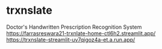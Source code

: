 # trxnslate
Doctor's Handwritten Prescription Recognition System
[https://farrasreswara21-trxnlate-home-ctl6h2.streamlit.app/
](https://trxnslate-streamlit-uv7qigoz4a-et.a.run.app/)https://trxnslate-streamlit-uv7qigoz4a-et.a.run.app/
